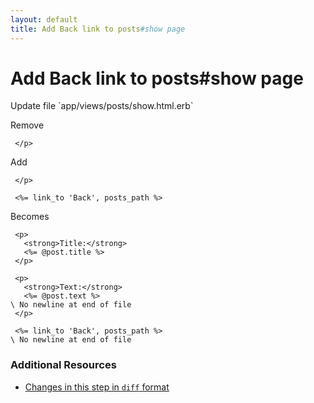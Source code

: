 ```yaml
---
layout: default
title: Add Back link to posts#show page
---
```


<h1 id="main">Add Back link to posts#show page</h1>
Update file `app/views/posts/show.html.erb`

Remove
<pre><code> &lt;/p&gt;</code></pre>


Add
<pre><code> &lt;/p&gt;
&nbsp;
 &lt;%= link_to &#39;Back&#39;, posts_path %&gt;</code></pre>


Becomes
<pre><code> &lt;p&gt;
   &lt;strong&gt;Title:&lt;/strong&gt;
   &lt;%= @post.title %&gt;
 &lt;/p&gt;
&nbsp;
 &lt;p&gt;
   &lt;strong&gt;Text:&lt;/strong&gt;
   &lt;%= @post.text %&gt;
\ No newline at end of file
 &lt;/p&gt;
&nbsp;
 &lt;%= link_to &#39;Back&#39;, posts_path %&gt;
\ No newline at end of file
</code></pre>



### Additional Resources

* [Changes in this step in `diff` format](https://github.com/stevenhallen/rails_getting_started_bdd/commit/6a0c4a76a91df75d37bd0aecd75d94a8a23d134f)

